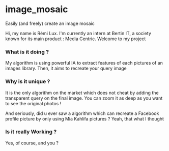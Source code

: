 # image_mosaic
Easily (and freely) create an image mosaic

Hi, my name is Rémi Lux. I'm currently an intern at Bertin IT, a society known for its main product : Media Centric.
Welcome to my project

### What is it doing ?
My algorithm is using powerful IA to extract features of each pictures of an images library.
Then, it aims to recreate your query image 
### Why is it unique ?
It is the only algorithm on the market which does not cheat by adding the transparent query on the final image.
You can zoom it as deep as you want to see the original photos ! 

And seriously, did u ever saw a algorithm which can recreate a Facebook profile picture by only using Mia Kahlifa
pictures ? Yeah, that what I thought 
### Is it really Working ?
Yes, of course, and you ?